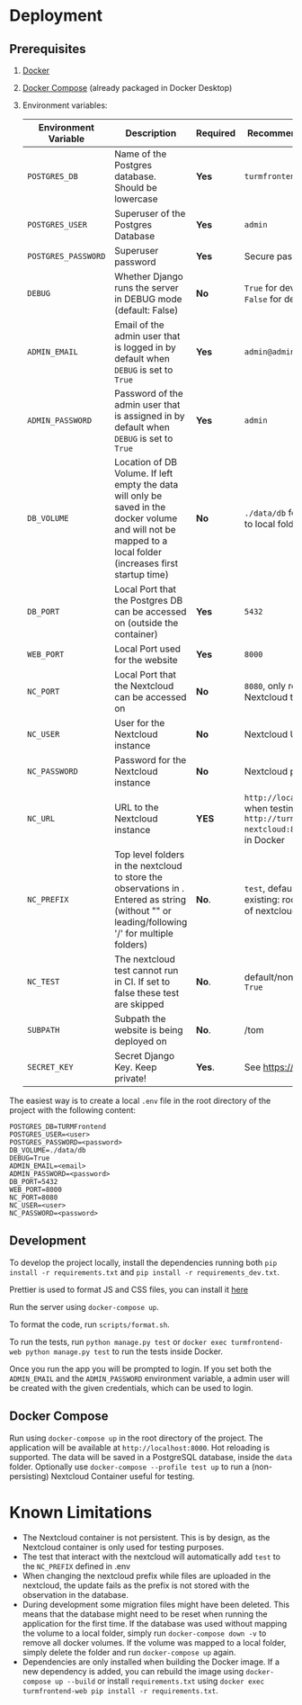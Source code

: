 # Deployment

## Prerequisites
1. [Docker](https://www.docker.com/get-started)
2. [Docker Compose](https://docs.docker.com/compose/install/) (already packaged in Docker Desktop)
3. Environment variables:


    | **Environment Variable** | **Description**                                                                                                                                               | **Required** | **Recommended Value**                          |
    |--------------------------|---------------------------------------------------------------------------------------------------------------------------------------------------------------|--------------|------------------------------------------------|
    | `POSTGRES_DB`            | Name of the Postgres database. Should be lowercase                                                                                                                               | **Yes**      | `turmfrontend`                                 |
    | `POSTGRES_USER`          | Superuser of the Postgres Database                                                                                                                            | **Yes**      | `admin`                                        |
    | `POSTGRES_PASSWORD`      | Superuser password                                                                                                                                            | **Yes**      | Secure password                                |
    | `DEBUG`                  | Whether Django runs the server in DEBUG mode (default: False)                                                                                                 | **No**       | `True` for development, `False` for deployment |
    | `ADMIN_EMAIL`            | Email of the admin user that is logged in by default when `DEBUG` is set to `True`                                                                            | **Yes**      | `admin@admin.com`                              |
    | `ADMIN_PASSWORD`         | Password of the admin user that is assigned in by default when `DEBUG` is set to `True`                                                                       | **Yes**      | `admin`                                        |
    | `DB_VOLUME`              | Location of DB Volume. If left empty the data will only be saved in the docker volume and will not be mapped to a local folder (increases first startup time) | **No**       | `./data/db` for mapping to local folder        |
    | `DB_PORT`                | Local Port that the Postgres DB can be accessed on (outside the container)                                                                                    | **Yes**      | `5432`                                         |
    | `WEB_PORT`               | Local Port used for the website                                                                                                                               | **Yes**      | `8000`                                         |
    | `NC_PORT`                | Local Port that the Nextcloud can be accessed on                                                                                                              | **No**       | `8080`, only required for Nextcloud testing    |
    | `NC_USER`                | User for the Nextcloud instance                                                                                                                               | **No**       | Nextcloud User                                 |
    | `NC_PASSWORD`            | Password for the Nextcloud instance                                                                                                                           | **No**       | Nextcloud password                             |
    | `NC_URL`                 | URL to the Nextcloud instance                                                                                                                                 | **YES**      | `http://localhost:8080`, when testing locally. `http://turmfrontend-nextcloud:80` when run in Docker                                |
    | `NC_PREFIX`              | Top level folders in the nextcloud to store the observations in . Entered as string (without "" or leading/following '/' for multiple folders)                | **No**.      | `test`, default/non-existing: root directory of nextcloud,                                  |
    | `NC_TEST`                | The nextcloud test cannot run in CI. If set to false these test are skipped                                                                                   | **No**.      | default/non-existing `True`                                 |
    | `SUBPATH`                | Subpath the website is being deployed on                                                                                  | **No**.      | /tom                              |
    | `SECRET_KEY`              | Secret Django Key. Keep private!                                                                               | **Yes**.      | See https://djecrety.ir/                           |


The easiest way is to create a local `.env` file in the root directory of the project with the following content:
```.env
POSTGRES_DB=TURMFrontend
POSTGRES_USER=<user>
POSTGRES_PASSWORD=<password>
DB_VOLUME=./data/db
DEBUG=True
ADMIN_EMAIL=<email>
ADMIN_PASSWORD=<password>
DB_PORT=5432
WEB_PORT=8000
NC_PORT=8080
NC_USER=<user>
NC_PASSWORD=<password>
```

## Development

To develop the project locally, install the dependencies running both
`pip install -r requirements.txt` and  `pip install -r requirements_dev.txt`.

Prettier is used to format JS and CSS files, you can install it [here](https://prettier.io/docs/en/install)

Run the server using `docker-compose up`.

To format the code, run `scripts/format.sh`.

To run the tests, run `python manage.py test` or `docker exec turmfrontend-web python manage.py test` to run the tests inside Docker.

Once you run the app you will be prompted to login.
If you set both the `ADMIN_EMAIL` and  the `ADMIN_PASSWORD` environment variable,
a admin user will be created with the given credentials, which can be used to login.

## Docker Compose
Run using `docker-compose up` in the root directory of the project. The application will be available at `http://localhost:8000`.
Hot reloading is supported. The data will be saved in a PostgreSQL database, inside the `data` folder.
Optionally use `docker-compose --profile test up` to run a (non-persisting) Nextcloud Container useful for testing.

# Known Limitations
- The Nextcloud container is not persistent. This is by design, as the Nextcloud container is only used for testing purposes.
- The test that interact with the nextcloud will automatically add `test` to the `NC_PREFIX` defined in .env
- When changing the nextcloud prefix while files are uploaded in the nextcloud, the update fails as the prefix is not stored with the observation in the database.  
- During development some migration files might have been deleted. This means that the database might need to be reset when running the application for the first time. If the database was used without mapping the volume to a local folder, simply run `docker-compose down -v` to remove all docker volumes. If the volume was mapped to a local folder, simply delete the folder and run `docker-compose up` again.
- Dependencies are only installed when building the Docker image. If a new dependency is added, you can rebuild the image using `docker-compose up --build` or install `requirements.txt` using `docker exec turmfrontend-web pip install -r requirements.txt`.
